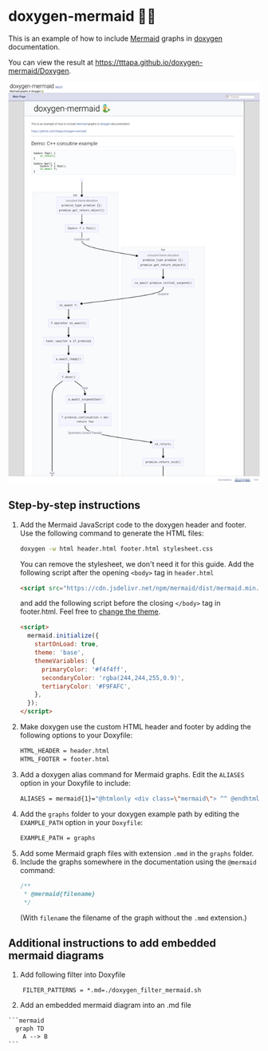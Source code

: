 # doxygen-mermaid 🧜‍♀️

This is an example of how to include [Mermaid](https://mermaid-js.github.io/mermaid) graphs in [doxygen](https://www.doxygen.nl/index.html) documentation.

You can view the result at https://tttapa.github.io/doxygen-mermaid/Doxygen.

![screenshot](images/screenshot.png)

## Step-by-step instructions

1. Add the Mermaid JavaScript code to the doxygen header and footer.
   Use the following command to generate the HTML files:
    ```sh
    doxygen -w html header.html footer.html stylesheet.css
    ```
    You can remove the stylesheet, we don't need it for this guide.
    Add the following script after the opening `<body>` tag in `header.html`
    ```html
    <script src="https://cdn.jsdelivr.net/npm/mermaid/dist/mermaid.min.js"></script>
    ```
    and add the following script before the closing `</body>` tag in footer.html. Feel free to [change the theme](https://mermaid-js.github.io/mermaid/#/theming).
    ```html
    <script>
      mermaid.initialize({
        startOnLoad: true,
        theme: 'base', 
        themeVariables: {
          primaryColor: '#f4f4ff',
          secondaryColor: 'rgba(244,244,255,0.9)',
          tertiaryColor: '#F9FAFC',
        },
      });
    </script>
    ```
2. Make doxygen use the custom HTML header and footer by adding the following options to your Doxyfile:
    ```sh
    HTML_HEADER = header.html
    HTML_FOOTER = footer.html
    ```
3. Add a doxygen alias command for Mermaid graphs. Edit the `ALIASES` option in your Doxyfile to include:
    ```sh
    ALIASES = mermaid{1}="@htmlonly <div class=\"mermaid\"> ^^ @endhtmlonly @htmlinclude \"\1.mmd\" @htmlonly ^^ </div> @endhtmlonly"
    ```
4. Add the `graphs` folder to your doxygen example path by editing the `EXAMPLE_PATH` option in your `Doxyfile`:
    ```sh
    EXAMPLE_PATH = graphs
    ```
5. Add some Mermaid graph files with extension `.mmd` in the `graphs` folder.
6. Include the graphs somewhere in the documentation using the `@mermaid` command:
    ```cpp
    /**
     * @mermaid{filename}
     */
    ```
    (With `filename` the filename of the graph without the `.mmd` extension.)


## Additional instructions to add embedded mermaid diagrams

1. Add following filter into Doxyfile

```
    FILTER_PATTERNS = *.md=./doxygen_filter_mermaid.sh
```

2. Add an embedded mermaid diagram into an .md file


~~~
```mermaid
  graph TD 
    A --> B
```
~~~

